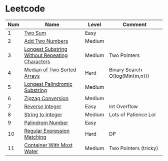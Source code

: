 # Leetcode
| Num     | Name  | Level   | Comment  |
| ----- |----- |---------| -----|
| 1     | [Two Sum](https://github.com/jennyyyyzhen/Leetcode/blob/master/two_sum_1.java) | Easy  |   |
| 2     |   [Add Two Numbers](https://github.com/jennyyyyzhen/Leetcode/blob/master/add_two_numbers_2.java)   |   Medium  |    |
| 3     | [Longest Substring Without Repeating Characters](https://github.com/jennyyyyzhen/Leetcode/blob/master/longest_substring_without_repeating_3.java)     |   Medium   |  Two Pointers  |
| 4     | [Median of Two Sorted Arrays](https://github.com/jennyyyyzhen/Leetcode/blob/master/median_of_two_sorted_arr_4.java) | Hard | Binary Search O(log(Min(m,n))) |
| 5     | [Longest Palindromic Substring](https://github.com/jennyyyyzhen/Leetcode/blob/master/longest_palindromic_substring_5.java) | Medium| |
|6      | [Zigzag Conversion](https://github.com/jennyyyyzhen/Leetcode/blob/master/zigzag_conversion_6.java)| Medium| |
|7      | [Reverse Integer](https://github.com/jennyyyyzhen/Leetcode/blob/master/reverse_integer_7.java)| Easy| Int Overflow|
|8      | [String to Integer](https://github.com/jennyyyyzhen/Leetcode/blob/master/string_to_integer_8.java)| Medium| Lots of Patience Lol|
|9      | [Palindrom Number](https://github.com/jennyyyyzhen/Leetcode/blob/master/palindrome_number_9.java)| Easy| |
|10 | [Regular Expression Matching](https://github.com/jennyyyyzhen/Leetcode/blob/master/regular_expression_matching_10.java)| Hard|DP|
|11| [Container With Most Water](https://github.com/jennyyyyzhen/Leetcode/blob/master/container_with_most_water_11.java)|Medium| Two Pointers (tricky)|
